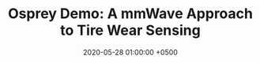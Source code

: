 ---
title: "Osprey Demo: A mmWave Approach to Tire Wear Sensing"
collection: publications
permalink: /publications/osprey-demo-mobisys20/
date: 2020-05-28 01:00:00 +0500
venue: 'ACM MobiSys'
bibtex: '/bibtex/osprey-demo-mobisys20.html'
pdf: '/files/osprey-demo-mobisys20.pdf'
pubtype: 'poster'
authors: 'Akarsh Prabhakara, Vaibhav Singh, Swarun Kumar, Anthony Rowe'
excerpt_separator: ""
---